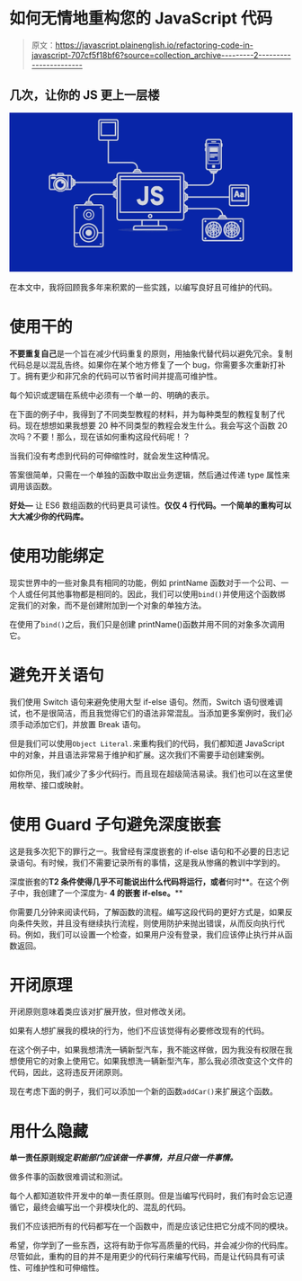 # 如何无情地重构您的 JavaScript 代码

> 原文：<https://javascript.plainenglish.io/refactoring-code-in-javascript-707cf5f18bf6?source=collection_archive---------2----------------------->

## 几次，让你的 JS 更上一层楼

![](img/42e93e4a506e53cabd6d4dd71e1c95e4.png)

在本文中，我将回顾我多年来积累的一些实践，以编写良好且可维护的代码。

# 使用干的

**不要重复自己**是一个旨在减少代码重复的原则，用抽象代替代码以避免冗余。复制代码总是以混乱告终。如果你在某个地方修复了一个 bug，你需要多次重新打补丁。拥有更少和非冗余的代码可以节省时间并提高可维护性。

每个知识或逻辑在系统中必须有一个单一的、明确的表示。

在下面的例子中，我得到了不同类型教程的材料，并为每种类型的教程复制了代码。现在想想如果我想要 20 种不同类型的教程会发生什么。我会写这个函数 20 次吗？不要！那么，现在该如何重构这段代码呢！？

当我们没有考虑到代码的可伸缩性时，就会发生这种情况。

答案很简单，只需在一个单独的函数中取出业务逻辑，然后通过传递 type 属性来调用该函数。

**好处—** 让 ES6 数组函数的代码更具可读性。**仅仅 4 行代码。一个简单的重构可以大大减少你的代码库。**

# **使用功能绑定**

现实世界中的一些对象具有相同的功能，例如 printName 函数对于一个公司、一个人或任何其他事物都是相同的。因此，我们可以使用`bind()`并使用这个函数绑定我们的对象，而不是创建附加到一个对象的单独方法。

在使用了`bind()`之后，我们只是创建 printName()函数并用不同的对象多次调用它。

# **避免开关语句**

我们使用 Switch 语句来避免使用大型 if-else 语句。然而，Switch 语句很难调试，也不是很简洁，而且我觉得它们的语法非常混乱。当添加更多案例时，我们必须手动添加它们，并放置 Break 语句。

但是我们可以使用`Object Literal.`来重构我们的代码，我们都知道 JavaScript 中的对象，并且语法非常易于维护和扩展。这次我们不需要手动创建案例。

如你所见，我们减少了多少代码行。而且现在超级简洁易读。我们也可以在这里使用枚举、接口或映射。

# **使用 Guard 子句避免深度嵌套**

这是我多次犯下的罪行之一。我曾经有深度嵌套的 if-else 语句和不必要的日志记录语句。有时候，我们不需要记录所有的事情，这是我从惨痛的教训中学到的。

深度嵌套的**T2 条件使得几乎不可能说出什么代码将运行，或者**何时**。在这个例子中，我创建了一个深度为- **4 的嵌套 if-else。****

你需要几分钟来阅读代码，了解函数的流程。编写这段代码的更好方式是，如果反向条件失败，并且没有继续执行流程，则使用防护来抛出错误，从而反向执行代码。例如，我们可以设置一个检查，如果用户没有登录，我们应该停止执行并从函数返回。

# 开闭原理

开闭原则意味着类应该对扩展开放，但对修改关闭。

如果有人想扩展我的模块的行为，他们不应该觉得有必要修改现有的代码。

在这个例子中，如果我想清洗一辆新型汽车，我不能这样做，因为我没有权限在我想使用它的对象上使用它。如果我想洗一辆新型汽车，那么我必须改变这个文件的代码，因此，这将违反开闭原则。

现在考虑下面的例子，我们可以添加一个新的函数`addCar()`来扩展这个函数。

# 用什么隐藏

**单一责任原则规定*职能部门应该做一件事情，并且只做一件事情。***

做多件事的函数很难调试和测试。

每个人都知道软件开发中的单一责任原则。但是当编写代码时，我们有时会忘记遵循它，最终会编写出一个非模块化的、混乱的代码。

我们不应该把所有的代码都写在一个函数中，而是应该记住把它分成不同的模块。

希望，你学到了一些东西，这将有助于你写高质量的代码，并会减少你的代码库。尽管如此，重构的目的并不是用更少的代码行来编写代码，而是让代码具有可读性、可维护性和可伸缩性。